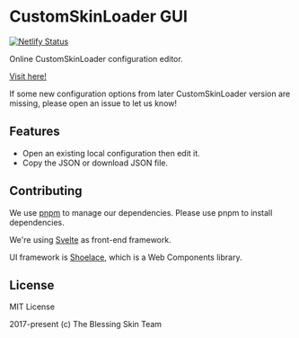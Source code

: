 # CustomSkinLoader GUI

[![Netlify Status](https://api.netlify.com/api/v1/badges/889914d5-9778-4820-a6cc-5497f99cc94c/deploy-status)](https://app.netlify.com/sites/mc-csl/deploys)

Online CustomSkinLoader configuration editor.

[Visit here!](https://mc-csl.netlify.app/)

If some new configuration options from later CustomSkinLoader version are missing,
please open an issue to let us know!

## Features

- Open an existing local configuration then edit it.
- Copy the JSON or download JSON file.

## Contributing

We use [pnpm](https://pnpm.js.org/) to manage our dependencies.
Please use pnpm to install dependencies.

We're using [Svelte](https://svelte.dev/) as front-end framework.

UI framework is [Shoelace](https://shoelace.style/),
which is a Web Components library.

## License

MIT License

2017-present (c) The Blessing Skin Team
